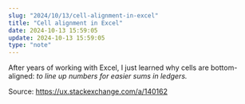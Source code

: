 ```yaml
---
slug: "2024/10/13/cell-alignment-in-excel"
title: "Cell alignment in Excel"
date: 2024-10-13 15:59:05
update: 2024-10-13 15:59:05
type: "note"
---
```


After years of working with Excel, I just learned why cells are bottom-aligned: *to line up numbers for easier sums in ledgers.*

Source: https://ux.stackexchange.com/a/140162
